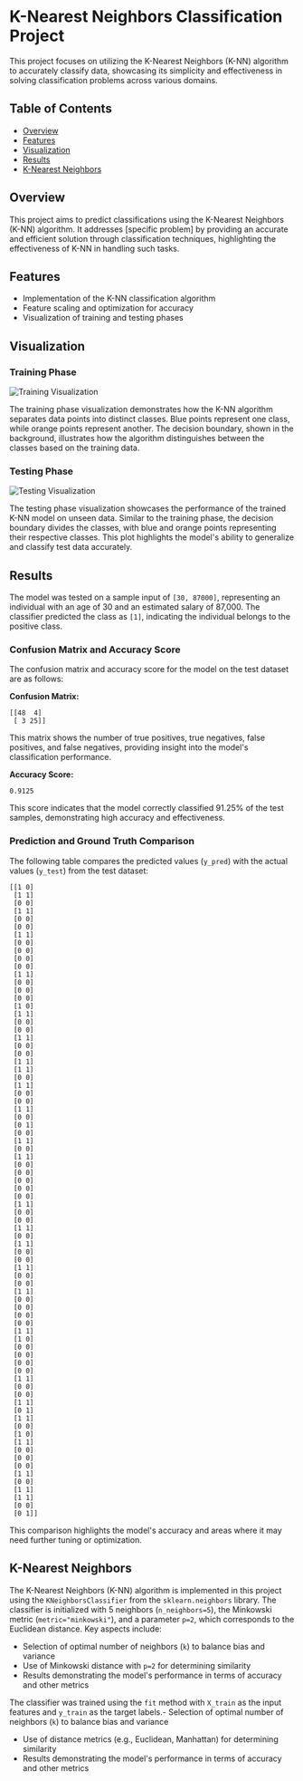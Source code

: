 # K-Nearest Neighbors Classification Project

This project focuses on utilizing the K-Nearest Neighbors (K-NN) algorithm to accurately classify data, showcasing its simplicity and effectiveness in solving classification problems across various domains.

## Table of Contents

- [Overview](#overview)
- [Features](#features)
- [Visualization](#visualization)
- [Results](#results)
- [K-Nearest Neighbors](#k-nearest-neighbors)

## Overview

This project aims to predict classifications using the K-Nearest Neighbors (K-NN) algorithm. It addresses [specific problem] by providing an accurate and efficient solution through classification techniques, highlighting the effectiveness of K-NN in handling such tasks.

## Features

- Implementation of the K-NN classification algorithm
- Feature scaling and optimization for accuracy
- Visualization of training and testing phases

## Visualization

### Training Phase

![Training Visualization](K-Nearest%20Neighbors/train.png)

The training phase visualization demonstrates how the K-NN algorithm separates data points into distinct classes. Blue points represent one class, while orange points represent another. The decision boundary, shown in the background, illustrates how the algorithm distinguishes between the classes based on the training data.

### Testing Phase

![Testing Visualization](K-Nearest%20Neighbors/test.png)

The testing phase visualization showcases the performance of the trained K-NN model on unseen data. Similar to the training phase, the decision boundary divides the classes, with blue and orange points representing their respective classes. This plot highlights the model's ability to generalize and classify test data accurately.

## Results

The model was tested on a sample input of `[30, 87000]`, representing an individual with an age of 30 and an estimated salary of 87,000. The classifier predicted the class as `[1]`, indicating the individual belongs to the positive class.

### Confusion Matrix and Accuracy Score

The confusion matrix and accuracy score for the model on the test dataset are as follows:

**Confusion Matrix:**
```
[[48  4]
 [ 3 25]]
```
This matrix shows the number of true positives, true negatives, false positives, and false negatives, providing insight into the model's classification performance.

**Accuracy Score:**
```
0.9125
```
This score indicates that the model correctly classified 91.25% of the test samples, demonstrating high accuracy and effectiveness.

### Prediction and Ground Truth Comparison

The following table compares the predicted values (`y_pred`) with the actual values (`y_test`) from the test dataset:

```
[[1 0]
 [1 1]
 [0 0]
 [1 1]
 [0 0]
 [0 0]
 [1 1]
 [0 0]
 [0 0]
 [0 0]
 [0 0]
 [1 1]
 [0 0]
 [0 0]
 [0 0]
 [1 0]
 [1 1]
 [0 0]
 [0 0]
 [1 1]
 [0 0]
 [0 0]
 [1 1]
 [1 1]
 [0 0]
 [1 1]
 [0 0]
 [0 0]
 [1 1]
 [0 0]
 [0 1]
 [0 0]
 [1 1]
 [0 0]
 [1 1]
 [0 0]
 [0 0]
 [0 0]
 [0 0]
 [0 0]
 [1 1]
 [0 0]
 [0 0]
 [1 1]
 [0 0]
 [1 1]
 [0 0]
 [0 0]
 [1 1]
 [0 0]
 [0 0]
 [1 1]
 [0 0]
 [0 0]
 [0 0]
 [0 0]
 [1 1]
 [1 0]
 [0 0]
 [0 0]
 [0 0]
 [0 0]
 [1 1]
 [0 0]
 [0 0]
 [1 1]
 [0 1]
 [1 1]
 [0 0]
 [1 0]
 [1 1]
 [0 0]
 [0 0]
 [0 0]
 [1 1]
 [0 0]
 [1 1]
 [1 1]
 [0 0]
 [0 1]]
```

This comparison highlights the model's accuracy and areas where it may need further tuning or optimization.

## K-Nearest Neighbors

The K-Nearest Neighbors (K-NN) algorithm is implemented in this project using the `KNeighborsClassifier` from the `sklearn.neighbors` library. The classifier is initialized with 5 neighbors (`n_neighbors=5`), the Minkowski metric (`metric="minkowski"`), and a parameter `p=2`, which corresponds to the Euclidean distance. Key aspects include:
- Selection of optimal number of neighbors (`k`) to balance bias and variance
- Use of Minkowski distance with `p=2` for determining similarity
- Results demonstrating the model's performance in terms of accuracy and other metrics

The classifier was trained using the `fit` method with `X_train` as the input features and `y_train` as the target labels.- Selection of optimal number of neighbors (`k`) to balance bias and variance
- Use of distance metrics (e.g., Euclidean, Manhattan) for determining similarity
- Results demonstrating the model's performance in terms of accuracy and other metrics
